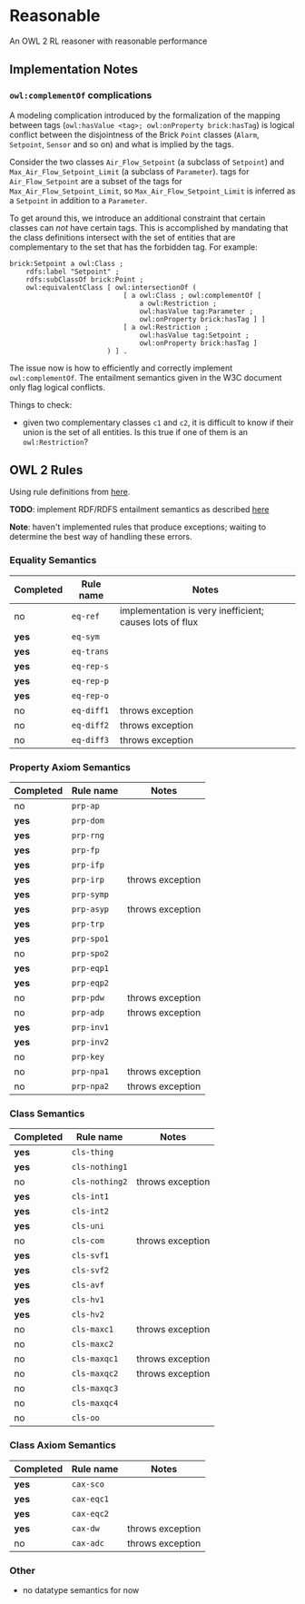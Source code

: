 # Reasonable

An OWL 2 RL reasoner with reasonable performance

## Implementation Notes


### `owl:complementOf` complications

A modeling complication introduced by the formalization of the mapping between tags (`owl:hasValue <tag>; owl:onProperty brick:hasTag`)
is logical conflict between the disjointness of the Brick `Point` classes (`Alarm`, `Setpoint`, `Sensor` and so on) and what is implied by
the tags.

Consider the two classes `Air_Flow_Setpoint` (a subclass of `Setpoint`) and `Max_Air_Flow_Setpoint_Limit` (a subclass of `Parameter`).
tags for `Air_Flow_Setpoint` are a subset of the tags for `Max_Air_Flow_Setpoint_Limit`, so `Max_Air_Flow_Setpoint_Limit` is inferred
as a `Setpoint` in addition to a `Parameter`.

To get around this, we introduce an additional constraint that certain classes can *not* have certain tags. This is accomplished
by mandating that the class definitions intersect with the set of entities that are complementary to the set that has the forbidden tag.
For example:

```ttl
brick:Setpoint a owl:Class ;
    rdfs:label "Setpoint" ;
    rdfs:subClassOf brick:Point ;
    owl:equivalentClass [ owl:intersectionOf (
                            [ a owl:Class ; owl:complementOf [
                                a owl:Restriction ;
                                owl:hasValue tag:Parameter ;
                                owl:onProperty brick:hasTag ] ]
                            [ a owl:Restriction ;
                                owl:hasValue tag:Setpoint ;
                                owl:onProperty brick:hasTag ]
                        ) ] .
```

The issue now is how to efficiently and correctly implement `owl:complementOf`. The entailment semantics given in the W3C document
only flag logical conflicts.

Things to check:
- given two complementary classes `c1` and `c2`, it is difficult to know if their union is the set of all entities. Is this true if one of them is an `owl:Restriction`?

## OWL 2 Rules

Using rule definitions from [here](https://www.w3.org/TR/owl2-profiles/#Reasoning_in_OWL_2_RL_and_RDF_Graphs_using_Rules).

**TODO**: implement RDF/RDFS entailment semantics as described [here](https://www.w3.org/TR/rdf11-mt/)

**Note**: haven't implemented rules that produce exceptions; waiting to determine the best way of handling these errors.

### Equality Semantics

|Completed| Rule name | Notes |
|---------|----------|-------|
| no     | `eq-ref` | implementation is very inefficient; causes lots of flux       |
| **yes**| `eq-sym` |       |
| **yes**| `eq-trans` |       |
| **yes**| `eq-rep-s` |       |
| **yes**| `eq-rep-p` |       |
| **yes**| `eq-rep-o` |       |
| no     | `eq-diff1` | throws exception |
| no     | `eq-diff2` | throws exception |
| no     | `eq-diff3` | throws exception |

### Property Axiom Semantics

|Completed| Rule name | Notes |
|---------|----------|-------|
| no        | `prp-ap` |       |
| **yes**   | `prp-dom` |       |
| **yes**   | `prp-rng` |       |
| **yes**   | `prp-fp` |       |
| **yes**   | `prp-ifp` |       |
| **yes**   | `prp-irp` | throws exception |
| **yes**   | `prp-symp` |       |
| **yes**   | `prp-asyp` | throws exception |
| **yes**   | `prp-trp` |       |
| **yes**   | `prp-spo1` |       |
| no        | `prp-spo2` |       |
| **yes**   | `prp-eqp1` |       |
| **yes**   | `prp-eqp2` |       |
| no        | `prp-pdw` | throws exception |
| no        | `prp-adp` | throws exception |
| **yes**   | `prp-inv1` |       |
| **yes**   | `prp-inv2` |       |
| no        | `prp-key` |       |
| no        | `prp-npa1` | throws exception |
| no        | `prp-npa2` | throws exception |

### Class Semantics

|Completed| Rule name | Notes |
|---------|----------|-------|
| **yes**| `cls-thing` |       |
| **yes**| `cls-nothing1` |       |
| no     | `cls-nothing2` | throws exception       |
| **yes**| `cls-int1` |       |
| **yes**| `cls-int2` |       |
| **yes**| `cls-uni` |       |
| no     | `cls-com` | throws exception    |
| **yes**| `cls-svf1` |       |
| **yes**| `cls-svf2` |       |
| **yes**| `cls-avf` |       |
| **yes**| `cls-hv1` |       |
| **yes**| `cls-hv2` |       |
| no     | `cls-maxc1` | throws exception       |
| no     | `cls-maxc2` |       |
| no     | `cls-maxqc1` | throws exception       |
| no     | `cls-maxqc2` | throws exception      |
| no     | `cls-maxqc3` |       |
| no     | `cls-maxqc4` |       |
| no     | `cls-oo` |       |

### Class Axiom Semantics

|Completed| Rule name | Notes |
|---------|----------|-------|
| **yes**| `cax-sco` |       |
| **yes**| `cax-eqc1` |       |
| **yes**| `cax-eqc2` |       |
| **yes**| `cax-dw` | throws exception      |
| no     | `cax-adc` |  throws exception     |

### Other

- no datatype semantics for now
